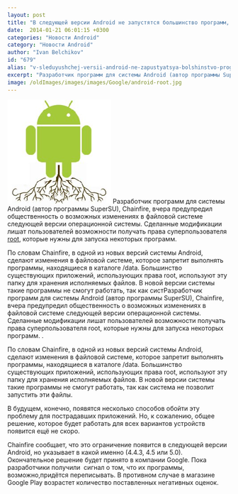```yaml
---
layout: post
title: "В следующей версии Android не запустятся большинство программ, использующих права root"
date:  2014-01-21 06:01:15 +0300
categories: "Новости Android"
category: "Новости Android"
author: "Ivan Belchikov"
id: "679"
alias: "v-sleduyushchej-versii-android-ne-zapustyatsya-bolshinstvo-programm-ispolzuyushchikh-prava-root"
excerpt: "Разработчик программ для системы Android (автор программы SuperSU), Chainfire, вчера предупредил общественность о возможных изменениях в файловой системе следующей версии операционной системы. Сделанные модификации лишат пользователей возможности получать права суперпользователя root, которые нужны для запуска некоторых программ."
image: /oldImages/images/images/Google/android-root.jpg
---
```

<img  src="/oldImages/images/images/Google/android-root.jpg" alt="Android Root" />
Разработчик программ для системы Android (автор программы SuperSU), Chainfire, вчера предупредил общественность о возможных изменениях в файловой системе следующей версии операционной системы. Сделанные модификации лишат пользователей возможности получать права суперпользователя <a href="index.php?option=com_content&amp;view=article&amp;id=429&amp;catid=9&amp;Itemid=103">root</a>, которые нужны для запуска некоторых программ.


По словам Chainfire, в одной из новых версий системы Android, сделают изменения в файловой системе, которое запретит выполнять программы, находящиеся в каталоге /data. Большинство  существующих приложений, использующих права root, используют эту папку для хранения исполняемых файлов. В новой версии системы такие программы не смогут работать, так как систРазработчик программ для системы Android (автор программы SuperSU), Chainfire, вчера предупредил общественность о возможных изменениях в файловой системе следующей версии операционной системы. Сделанные модификации лишат пользователей возможности получать права суперпользователя root, которые нужны для запуска некоторых программ. .

По словам Chainfire, в одной из новых версий системы Android, сделают изменения в файловой системе, которое запретит выполнять программы, находящиеся в каталоге /data. Большинство  существующих приложений, использующих права root, используют эту папку для хранения исполняемых файлов. В новой версии системы такие программы не смогут работать, так как система не позволит запустить эти файлы. 

В будущем, конечно, появятся несколько способов обойти эту проблему для пострадавших приложений. Но, к сожалению, общее решение, которое будет работать для всех вариантов устройств появится ещё не скоро.

Chainfire сообщает, что это ограничение появится в следующей версии Android, но указывает в какой именно (4.4.3, 4.5 или 5.0). Окончательное решение будет принято в компании Google. Пока разработчики получили  сигнал о том, что их программы, возможно,придётся переписывать. В противном случае в магазине Google Play возрастет количество поставленных негативных оценок.
